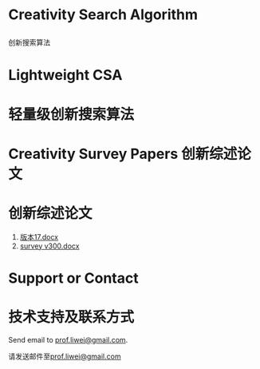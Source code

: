 # <p> Creativity Search Algorithm <br />
 创新搜索算法</p>




# Lightweight CSA 
# 轻量级创新搜索算法

# Creativity Survey Papers 创新综述论文
# 创新综述论文

1. [版本17.docx](https://github.com/creativitysurvey/creativitysurvey.github.io/files/7519298/17.docx)
2. [survey v300.docx](https://github.com/creativitysurvey/creativitysurvey.github.io/files/7519300/survey.v300.docx)

# Support or Contact 
# 技术支持及联系方式

Send email to [prof.liwei@gmail.com](mailto:prof.liwei@gmail.com). 

请发送邮件至[prof.liwei@gmail.com](mailto:prof.liwei@gmail.com)
